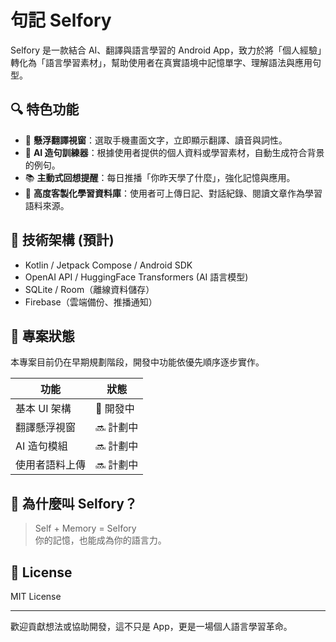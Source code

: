 # 句記 Selfory



Selfory 是一款結合 AI、翻譯與語言學習的 Android App，致力於將「個人經驗」轉化為「語言學習素材」，幫助使用者在真實語境中記憶單字、理解語法與應用句型。

## 🔍 特色功能

- 📱 **懸浮翻譯視窗**：選取手機畫面文字，立即顯示翻譯、讀音與詞性。
- 🧠 **AI 造句訓練器**：根據使用者提供的個人資料或學習素材，自動生成符合背景的例句。
- 📚 **主動式回想提醒**：每日推播「你昨天學了什麼」，強化記憶與應用。
- 🧩 **高度客製化學習資料庫**：使用者可上傳日記、對話紀錄、閱讀文章作為學習語料來源。

## 🚀 技術架構 (預計)

- Kotlin / Jetpack Compose / Android SDK
- OpenAI API / HuggingFace Transformers (AI 語言模型)
- SQLite / Room（離線資料儲存）
- Firebase（雲端備份、推播通知）

## 📌 專案狀態

本專案目前仍在早期規劃階段，開發中功能依優先順序逐步實作。

| 功能 | 狀態 |
|------|------|
| 基本 UI 架構 | 🔧 開發中 |
| 翻譯懸浮視窗 | 🔜 計劃中 |
| AI 造句模組 | 🔜 計劃中 |
| 使用者語料上傳 | 🔜 計劃中 |

## 🤔 為什麼叫 Selfory？

> Self + Memory = Selfory  
> 你的記憶，也能成為你的語言力。

## 📄 License

MIT License

---

歡迎貢獻想法或協助開發，這不只是 App，更是一場個人語言學習革命。

